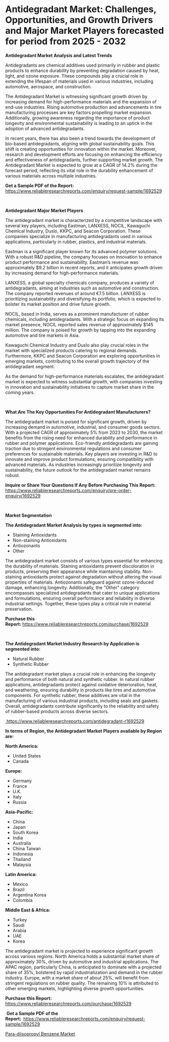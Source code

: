 <p><h1>Antidegradant Market: Challenges, Opportunities, and Growth Drivers and Major Market Players forecasted for period from 2025 - 2032</h1></p><p><strong>Antidegradant Market Analysis and Latest Trends</strong></p>
<p><p>Antidegradants are chemical additives used primarily in rubber and plastic products to enhance durability by preventing degradation caused by heat, light, and ozone exposure. These compounds play a crucial role in extending the lifespan of materials used in various industries, including automotive, aerospace, and construction.</p><p>The Antidegradant Market is witnessing significant growth driven by increasing demand for high-performance materials and the expansion of end-use industries. Rising automotive production and advancements in tire manufacturing processes are key factors propelling market expansion. Additionally, growing awareness regarding the importance of product longevity and environmental sustainability is leading to an uptick in the adoption of advanced antidegradants.</p><p>In recent years, there has also been a trend towards the development of bio-based antidegradants, aligning with global sustainability goals. This shift is creating opportunities for innovation within the market. Moreover, research and development efforts are focusing on enhancing the efficiency and effectiveness of antidegradants, further supporting market growth. The Antidegradant Market is expected to grow at a CAGR of 14.2% during the forecast period, reflecting its vital role in the durability enhancement of various materials across multiple industries.</p></p>
<p><strong>Get a Sample PDF of the Report:&nbsp;</strong> <a href="https://www.reliableresearchreports.com/enquiry/request-sample/1692529?utm_campaign=3362&utm_medium=2&utm_source=Github&utm_content=ia&utm_term=27032025&utm_id=antidegradant">https://www.reliableresearchreports.com/enquiry/request-sample/1692529</a></p>
<p>&nbsp;</p>
<p><strong>Antidegradant Major Market Players</strong></p>
<p><p>The antidegradant market is characterized by a competitive landscape with several key players, including Eastman, LANXESS, NOCIL, Kawaguchi Chemical Industry, Duslo, KKPC, and Seacon Corporation. These companies specialize in manufacturing antidegradants used in various applications, particularly in rubber, plastics, and industrial materials.</p><p>Eastman is a significant player known for its advanced polymer solutions. With a robust R&D pipeline, the company focuses on innovation to enhance product performance and sustainability. Eastman’s revenue was approximately $9.2 billion in recent reports, and it anticipates growth driven by increasing demand for high-performance materials.</p><p>LANXESS, a global specialty chemicals company, produces a variety of antidegradants, aiming at industries such as automotive and construction. The company reported revenues of around €7.5 billion. LANXESS is prioritizing sustainability and diversifying its portfolio, which is expected to bolster its market position and drive future growth.</p><p>NOCIL, based in India, serves as a prominent manufacturer of rubber chemicals, including antidegradants. With a strategic focus on expanding its market presence, NOCIL reported sales revenue of approximately $145 million. The company is poised for growth by tapping into the expanding automotive and tire markets in Asia.</p><p>Kawaguchi Chemical Industry and Duslo also play crucial roles in the market with specialized products catering to regional demands. Furthermore, KKPC and Seacon Corporation are exploring opportunities in emerging markets, contributing to the overall growth trajectory of the antidegradant segment.</p><p>As the demand for high-performance materials escalates, the antidegradant market is expected to witness substantial growth, with companies investing in innovation and sustainability initiatives to capture market share in the coming years.</p></p>
<p>&nbsp;</p>
<p><strong>What Are The Key Opportunities For Antidegradant Manufacturers?</strong></p>
<p><p>The antidegradant market is poised for significant growth, driven by increasing demand in automotive, industrial, and consumer goods sectors. With a projected CAGR of approximately 5% from 2023 to 2030, the market benefits from the rising need for enhanced durability and performance in rubber and polymer applications. Eco-friendly antidegradants are gaining traction due to stringent environmental regulations and consumer preferences for sustainable materials. Key players are investing in R&D to innovate and improve product formulations, ensuring compatibility with advanced materials. As industries increasingly prioritize longevity and sustainability, the future outlook for the antidegradant market remains robust.</p></p>
<p><strong>Inquire or Share Your Questions If Any Before Purchasing This Report:</strong> <a href="https://www.reliableresearchreports.com/enquiry/pre-order-enquiry/1692529?utm_campaign=3362&utm_medium=2&utm_source=Github&utm_content=ia&utm_term=27032025&utm_id=antidegradant">https://www.reliableresearchreports.com/enquiry/pre-order-enquiry/1692529</a></p>
<p>&nbsp;</p>
<p><strong>Market Segmentation</strong></p>
<p><strong>The Antidegradant Market Analysis by types is segmented into:</strong></p>
<p><ul><li>Staining Antioxidants</li><li>Non-staining Antioxidants</li><li>Antiozonants</li><li>Other</li></ul></p>
<p><p>The antidegradant market consists of various types essential for enhancing the durability of materials. Staining antioxidants prevent discoloration in products, preserving their appearance while maintaining stability. Non-staining antioxidants protect against degradation without altering the visual properties of materials. Antiozonants safeguard against ozone-induced damage, enhancing longevity. Additionally, the "Other" category encompasses specialized antidegradants that cater to unique applications and formulations, ensuring overall performance and reliability in diverse industrial settings. Together, these types play a critical role in material preservation.</p></p>
<p><strong>Purchase this Report:&nbsp;</strong><a href="https://www.reliableresearchreports.com/purchase/1692529?utm_campaign=3362&utm_medium=2&utm_source=Github&utm_content=ia&utm_term=27032025&utm_id=antidegradant">https://www.reliableresearchreports.com/purchase/1692529</a></p>
<p>&nbsp;</p>
<p><strong>The Antidegradant Market Industry Research by Application is segmented into:</strong></p>
<p><ul><li>Natural Rubber</li><li>Synthetic Rubber</li></ul></p>
<p><p>The antidegradant market plays a crucial role in enhancing the longevity and performance of both natural and synthetic rubber. In natural rubber applications, antidegradants protect against oxidative deterioration, heat, and weathering, ensuring durability in products like tires and automotive components. For synthetic rubber, these additives are vital in the manufacturing of various industrial products, including seals and gaskets. Overall, antidegradants contribute significantly to the reliability and safety of rubber-based products across diverse sectors.</p></p>
<p><a href="https://www.reliableresearchreports.com/antidegradant-r1692529?utm_campaign=3362&utm_medium=2&utm_source=Github&utm_content=ia&utm_term=27032025&utm_id=antidegradant">&nbsp;https://www.reliableresearchreports.com/antidegradant-r1692529</a></p>
<p><strong>In terms of Region, the Antidegradant Market Players available by Region are:</strong></p>
<p>
    <p> <strong> North America: </strong>
        <ul>
            <li>United States</li>
            <li>Canada</li>
        </ul>
        </p> 
    <p> <strong> Europe: </strong>
        <ul>
            <li>Germany</li>
            <li>France</li>
            <li>U.K.</li>
            <li>Italy</li>
            <li>Russia</li>
        </ul>
        </p> 
    <p> <strong> Asia-Pacific: </strong>
        <ul>
            <li>China</li>
            <li>Japan</li>
            <li>South Korea</li>
            <li>India</li>
            <li>Australia</li>
            <li>China Taiwan</li>
            <li>Indonesia</li>
            <li>Thailand</li>
            <li>Malaysia</li>
        </ul>
        </p> 
    <p> <strong> Latin America: </strong>
        <ul>
            <li>Mexico</li>
            <li>Brazil</li>
            <li>Argentina Korea</li>
            <li>Colombia</li>
        </ul>
        </p> 
    <p> <strong> Middle East & Africa: </strong>
        <ul>
            <li>Turkey</li>
            <li>Saudi</li>
            <li>Arabia</li>
            <li>UAE</li>
            <li>Korea</li>
        </ul>
    </p>
    </p>
<p><p>The antidegradant market is projected to experience significant growth across various regions. North America holds a substantial market share of approximately 30%, driven by automotive and industrial applications. The APAC region, particularly China, is anticipated to dominate with a projected share of 35%, bolstered by rapid industrialization and demand in the rubber industry. Europe, with a market share of about 25%, will benefit from stringent regulations on rubber quality. The remaining 10% is attributed to other emerging markets, highlighting diverse growth opportunities.</p></p>
<p><strong>Purchase this Report: </strong><a href="https://www.reliableresearchreports.com/purchase/1692529?utm_campaign=3362&utm_medium=2&utm_source=Github&utm_content=ia&utm_term=27032025&utm_id=antidegradant">https://www.reliableresearchreports.com/purchase/1692529</a></p>
<p>&nbsp;<strong>Get a Sample PDF of the Report:&nbsp;&nbsp;</strong><a href="https://www.reliableresearchreports.com/enquiry/request-sample/1692529?utm_campaign=3362&utm_medium=2&utm_source=Github&utm_content=ia&utm_term=27032025&utm_id=antidegradant">https://www.reliableresearchreports.com/enquiry/request-sample/1692529</a></p>
<p><strong></strong></p>
<p><p><a href="https://github.com/haimamuirev8/Market-Research-Report-List-1/blob/main/para-diisopropyl-benzene-market.md?utm_campaign=3362&utm_medium=2&utm_source=Github&utm_content=ia&utm_term=27032025&utm_id=antidegradant">Para-diisopropyl Benzene Market</a></p></p>